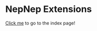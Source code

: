 # NepNep Extensions
[Click me](https://thenetsky.github.io/extensions-nepnep/) to go to the index page!
